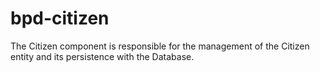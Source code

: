 # bpd-citizen
The Citizen component is responsible for the management of the Citizen entity and its persistence with the Database.

